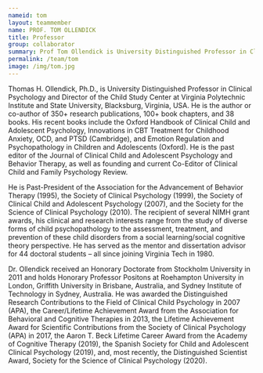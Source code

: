 ```yaml
---
nameid: tom
layout: teammember
name: PROF. TOM OLLENDICK
title: Professor
group: collaborator
summary: Prof Tom Ollendick is University Distinguished Professor in Clinical Psychology and Director of the Child Study Center at Virginia Polytechnic Institute and State University, Blacksburg, Virginia, USA
permalink: /team/tom
image: /img/tom.jpg
---
```


Thomas H. Ollendick, Ph.D., is University Distinguished Professor in Clinical Psychology and Director of the Child Study Center at Virginia Polytechnic Institute and State University, Blacksburg, Virginia, USA. He is the author or co-author of 350+ research publications, 100+ book chapters, and 38 books. His recent books include the Oxford Handbook of Clinical Child and Adolescent Psychology, Innovations in CBT Treatment for Childhood Anxiety, OCD, and PTSD (Cambridge), and Emotion Regulation and Psychopathology in Children and Adolescents (Oxford).  He is the past editor of the Journal of Clinical Child and Adolescent Psychology and Behavior Therapy, as well as founding and current Co-Editor of Clinical Child and Family Psychology Review. 

He is Past-President of the Association for the Advancement of Behavior Therapy (1995), the Society of Clinical Psychology (1999), the Society of Clinical Child and Adolescent Psychology (2007), and the Society for the Science of Clinical Psychology (2010). The recipient of several NIMH grant awards, his clinical and research interests range from the study of diverse forms of child psychopathology to the assessment, treatment, and prevention of these child disorders from a social learning/social cognitive theory perspective. He has served as the mentor and dissertation advisor for 44 doctoral students – all since joining Virginia Tech in 1980. 

Dr. Ollendick received an Honorary Doctorate from Stockholm University in 2011 and holds Honorary Professor Positons at Roehampton University in London, Griffith University in Brisbane, Australia, and Sydney Institute of Technology in Sydney, Australia. He was awarded the Distinguished Research Contributions to the Field of Clinical Child Psychology in 2007 (APA), the Career/Lifetime Achievement Award from the Association for Behavioral and Cognitive Therapies in 2013, the Lifetime Achievement Award for Scientific Contributions from the Society of Clinical Psychology (APA) in 2017, the Aaron T. Beck Lifetime Career Award from the Academy of Cognitive Therapy (2019), the Spanish Society for Child and Adolescent Clinical Psychology (2019), and, most recently, the Distinguished Scientist Award, Society for the Science of Clinical Psychology (2020). 
